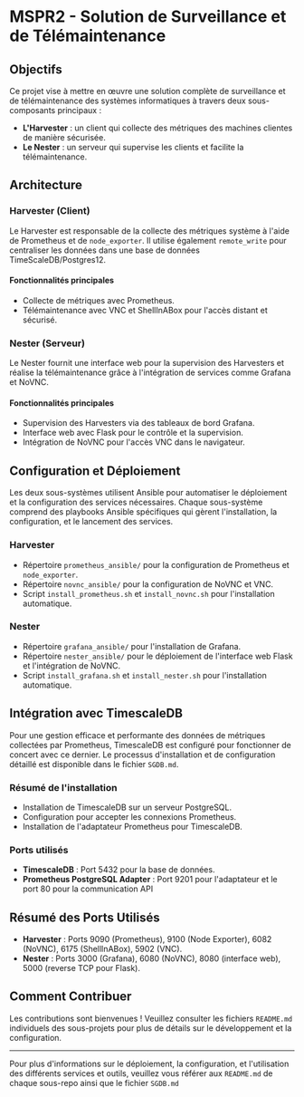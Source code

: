 # MSPR2 - Solution de Surveillance et de Télémaintenance

## Objectifs

Ce projet vise à mettre en œuvre une solution complète de surveillance et de télémaintenance des systèmes informatiques à travers deux sous-composants principaux :
- **L'Harvester** : un client qui collecte des métriques des machines clientes de manière sécurisée.
- **Le Nester** : un serveur qui supervise les clients et facilite la télémaintenance.

## Architecture

### Harvester (Client)
Le Harvester est responsable de la collecte des métriques système à l'aide de Prometheus et de `node_exporter`. Il utilise également `remote_write` pour centraliser les données dans une base de données TimeScaleDB/Postgres12.

#### Fonctionnalités principales
- Collecte de métriques avec Prometheus.
- Télémaintenance avec VNC et ShellInABox pour l'accès distant et sécurisé.

### Nester (Serveur)
Le Nester fournit une interface web pour la supervision des Harvesters et réalise la télémaintenance grâce à l'intégration de services comme Grafana et NoVNC.

#### Fonctionnalités principales
- Supervision des Harvesters via des tableaux de bord Grafana.
- Interface web avec Flask pour le contrôle et la supervision.
- Intégration de NoVNC pour l'accès VNC dans le navigateur.

## Configuration et Déploiement

Les deux sous-systèmes utilisent Ansible pour automatiser le déploiement et la configuration des services nécessaires. Chaque sous-système comprend des playbooks Ansible spécifiques qui gèrent l'installation, la configuration, et le lancement des services.

### Harvester
- Répertoire `prometheus_ansible/` pour la configuration de Prometheus et `node_exporter`.
- Répertoire `novnc_ansible/` pour la configuration de NoVNC et VNC.
- Script `install_prometheus.sh` et `install_novnc.sh` pour l'installation automatique.

### Nester
- Répertoire `grafana_ansible/` pour l'installation de Grafana.
- Répertoire `nester_ansible/` pour le déploiement de l'interface web Flask et l'intégration de NoVNC.
- Script `install_grafana.sh` et `install_nester.sh` pour l'installation automatique.

## Intégration avec TimescaleDB

Pour une gestion efficace et performante des données de métriques collectées par Prometheus, TimescaleDB est configuré pour fonctionner de concert avec ce dernier. Le processus d'installation et de configuration détaillé est disponible dans le fichier `SGDB.md`. 

### Résumé de l'installation
- Installation de TimescaleDB sur un serveur PostgreSQL.
- Configuration pour accepter les connexions Prometheus.
- Installation de l'adaptateur Prometheus pour TimescaleDB.

### Ports utilisés
- **TimescaleDB** : Port 5432 pour la base de données.
- **Prometheus PostgreSQL Adapter** : Port 9201 pour l'adaptateur et le port 80 pour la communication API

## Résumé des Ports Utilisés
- **Harvester** : Ports 9090 (Prometheus), 9100 (Node Exporter), 6082 (NoVNC), 6175 (ShellInABox), 5902 (VNC).
- **Nester** : Ports 3000 (Grafana), 6080 (NoVNC), 8080 (interface web), 5000 (reverse TCP pour Flask).

## Comment Contribuer

Les contributions sont bienvenues ! Veuillez consulter les fichiers `README.md` individuels des sous-projets pour plus de détails sur le développement et la configuration.

---

Pour plus d'informations sur le déploiement, la configuration, et l'utilisation des différents services et outils, veuillez vous référer aux `README.md` de chaque sous-repo ainsi que le fichier `SGDB.md`
